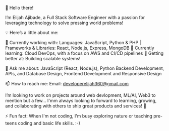 👋 Hello there!

I’m Elijah Ajibade, a Full Stack Software Engineer with a passion for leveraging technology to solve pressing world problems! 

💡 Here’s a little about me:

🔭 Currently working with: Languages: JavaScript, Python & PHP | Frameworks & Libraries: React, Node.js, Express, MongoDB
🌱 Currently learning: Cloud DevOps, with a focus on AWS and CI/CD pipelines
👯 Getting better at: Building scalable systems! 

💬 Ask me about: JavaScript (React, Node.js), Python Backend Development, APIs, and Database Design, Frontend Development and Responsive Design

📫 How to reach me:
Email: developerelijah360@gmail.com

I’m looking to work on projects around web devlopment, ML/AI,  Web3 to mention but a few... 
I'mm always looking to forward to learning, growing, and collaborating with others to ship great products and services!  🌟

⚡ Fun fact: When I'm not coding, I'm busy exploring nature or teaching pre-teens coding and basic life skills. :-) 
